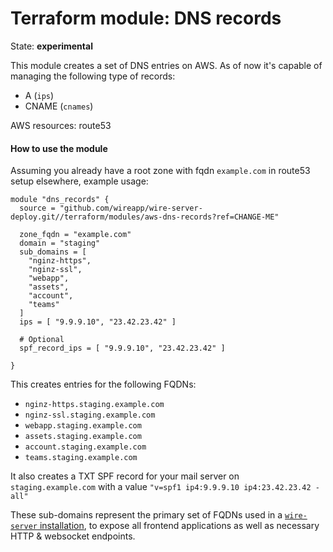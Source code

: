 Terraform module: DNS records
=============================

State: __experimental__

This module creates a set of DNS entries on AWS. As of now it's capable of managing the following type of records:

* A (`ips`)
* CNAME (`cnames`)

AWS resources: route53


#### How to use the module

Assuming you already have a root zone with fqdn `example.com` in route53 setup elsewhere, example usage:

```hcl
module "dns_records" {
  source = "github.com/wireapp/wire-server-deploy.git//terraform/modules/aws-dns-records?ref=CHANGE-ME"

  zone_fqdn = "example.com"
  domain = "staging"
  sub_domains = [
    "nginz-https",
    "nginz-ssl",
    "webapp",
    "assets",
    "account",
    "teams"
  ]
  ips = [ "9.9.9.10", "23.42.23.42" ]

  # Optional
  spf_record_ips = [ "9.9.9.10", "23.42.23.42" ]

}
```

This creates entries for the following FQDNs:

* `nginz-https.staging.example.com`
* `nginz-ssl.staging.example.com`
* `webapp.staging.example.com`
* `assets.staging.example.com`
* `account.staging.example.com`
* `teams.staging.example.com`

It also creates a TXT SPF record for your mail server on `staging.example.com` with a value `"v=spf1 ip4:9.9.9.10 ip4:23.42.23.42 -all"`

These sub-domains represent the primary set of FQDNs used in a
[`wire-server` installation](https://docs.wire.com/how-to/install/helm-prod.html#how-to-set-up-dns-records),
to expose all frontend applications as well as necessary HTTP & websocket endpoints.
